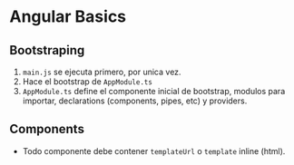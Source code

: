 # Angular Basics

## Bootstraping
1. `main.js` se ejecuta primero, por unica vez.
2. Hace el bootstrap de `AppModule.ts`
3. `AppModule.ts` define el componente inicial de bootstrap, modulos para importar, declarations (components, pipes, etc) y providers.

## Components
- Todo componente debe contener `templateUrl` o `template` inline (html).

